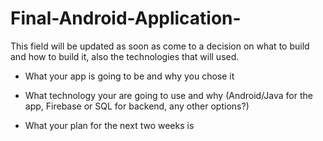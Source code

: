 # Final-Android-Application-

This field will be updated as soon as come to a decision on what to build and how to build it, also the technologies that will used.

- What your app is going to be and why you chose it

- What technology your are going to use and why (Android/Java for the app, Firebase or SQL for backend, any other options?)

- What your plan for the next two weeks is
